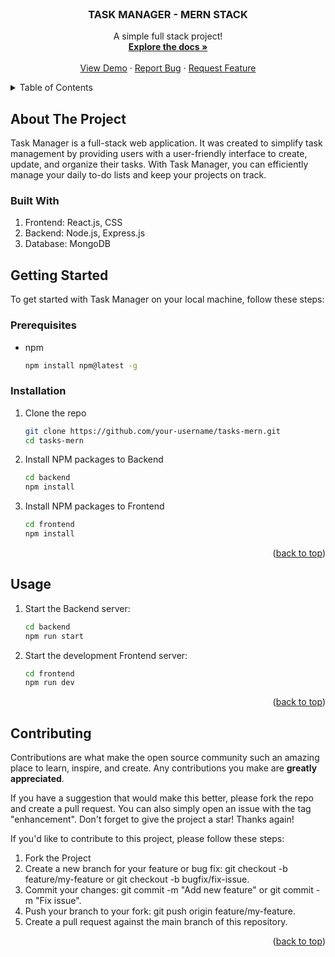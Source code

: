 
<!-- PROJECT -->
<br />
  <h3 align="center">TASK MANAGER - MERN STACK</h3>

  <p align="center">
    A simple full stack project!
    <br />
    <a href="https://github.com/KostasKourelas/Tasks-MERN/"><strong>Explore the docs »</strong></a>
    <br />
    <br />
    <a href="https://github.com/KostasKourelas/Tasks-MERN/">View Demo</a>
    ·
    <a href="https://github.com/KostasKourelas/Tasks-MERN/issues">Report Bug</a>
    ·
    <a href="https://github.com/KostasKourelas/Tasks-MERN/issues">Request Feature</a>
  </p>
</div>



<!-- TABLE OF CONTENTS -->
<details>
  <summary>Table of Contents</summary>
  <ol>
    <li>
      <a href="#about-the-project">About The Project</a>
      <ul>
        <li><a href="#built-with">Built With</a></li>
      </ul>
    </li>
    <li>
      <a href="#getting-started">Getting Started</a>
      <ul>
        <li><a href="#prerequisites">Prerequisites</a></li>
        <li><a href="#installation">Installation</a></li>
      </ul>
    </li>
    <li><a href="#usage">Usage</a></li>
    <li><a href="#contributing">Contributing</a></li>
  </ol>
</details>



<!-- ABOUT THE PROJECT -->
## About The Project

Task Manager is a full-stack web application. It was created to simplify task management by providing users with a user-friendly interface to create, update, and organize their tasks. With Task Manager, you can efficiently manage your daily to-do lists and keep your projects on track.

### Built With

1. Frontend: React.js, CSS
2. Backend: Node.js, Express.js
3. Database: MongoDB


<!-- GETTING STARTED -->
## Getting Started

To get started with Task Manager on your local machine, follow these steps:

### Prerequisites

* npm
  ```sh
  npm install npm@latest -g
  ```

### Installation

1. Clone the repo
   ```sh
   git clone https://github.com/your-username/tasks-mern.git
   cd tasks-mern
   ```
2. Install NPM packages to Backend
   ```sh
   cd backend
   npm install
   ```
3. Install NPM packages to Frontend
   ```sh
   cd frontend
   npm install
   ```

<p align="right">(<a href="#readme-top">back to top</a>)</p>



<!-- USAGE EXAMPLES -->
## Usage

1. Start the Backend server:
   ```sh
   cd backend
   npm run start
   ```
2. Start the development Frontend server:
   ```sh
   cd frontend
   npm run dev
   ```

<p align="right">(<a href="#readme-top">back to top</a>)</p>


<!-- CONTRIBUTING -->
## Contributing

Contributions are what make the open source community such an amazing place to learn, inspire, and create. Any contributions you make are **greatly appreciated**.

If you have a suggestion that would make this better, please fork the repo and create a pull request. You can also simply open an issue with the tag "enhancement".
Don't forget to give the project a star! Thanks again!

If you'd like to contribute to this project, please follow these steps:

1. Fork the Project
2. Create a new branch for your feature or bug fix: git checkout -b feature/my-feature or git checkout -b bugfix/fix-issue.
3. Commit your changes: git commit -m "Add new feature" or git commit -m "Fix issue".
4. Push your branch to your fork: git push origin feature/my-feature.
5. Create a pull request against the main branch of this repository.

<p align="right">(<a href="#readme-top">back to top</a>)</p>


